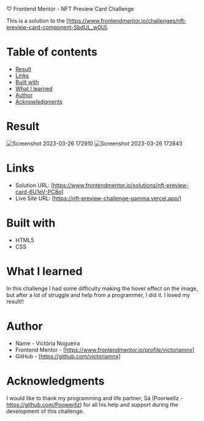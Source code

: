 ♡ Frontend Mentor - NFT Preview Card Challenge

This is a solution to the [https://www.frontendmentor.io/challenges/nft-preview-card-component-SbdUL_w0U].

# Table of contents

- [Result](#result)
- [Links](#links)
- [Built with](#built-with)
- [What I learned](#what-i-learned)
- [Author](#author)
- [Acknowledgments](#acknowledgments)

# Result

![Screenshot 2023-03-26 172910](https://user-images.githubusercontent.com/96449803/227803018-c80fb74c-30f5-4a75-8b2c-5e23a56ef22b.png)
![Screenshot 2023-03-26 172843](https://user-images.githubusercontent.com/96449803/227803020-5a07df5e-460d-4ad4-a8de-631478e6779e.png)

# Links

- Solution URL: [https://www.frontendmentor.io/solutions/nft-preview-card-6U1eV-PC8o]
- Live Site URL: [https://nft-preview-challenge-gamma.vercel.app/]

# Built with

- HTML5
- CSS

# What I learned

In this challenge I had some difficulty making the hover effect on the image, but after a lot of struggle and help from a programmer, I did it. I loved my result!!

# Author

- Name - Victória Nogueira
- Frontend Mentor - [https://www.frontendmentor.io/profile/victoriamnx]
- GitHub - [https://github.com/victoriamnx]

# Acknowledgments

I would like to thank my programming and life partner, Sá (Poorwellz - https://github.com/Poowerllz) for all his help and support during the development of this challenge.
